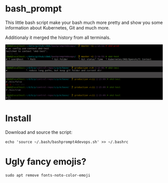 # bash_prompt

This little bash script make your bash much more pretty
and show you some information about Kubernetes, Git and
much more.

Additionaly it merged the history from all terminals.

![Screenshot](docs/media/screenshot.jpg)

# Install

Download and source the script:
```
echo 'source ~/.bash/bashprompt4devops.sh' >> ~/.bashrc
```

# Ugly fancy emojis?
```
sudo apt remove fonts-noto-color-emoji
```

